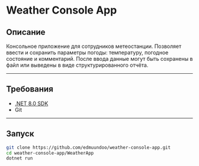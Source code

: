 # Weather Console App

## Описание

Консольное приложение для сотрудников метеостанции. Позволяет ввести и сохранить параметры погоды: температуру, погодное состояние и комментарий. После ввода данные могут быть сохранены в файл или выведены в виде структурированного отчёта.

---

## Требования

- [.NET 8.0 SDK](https://dotnet.microsoft.com/en-us/download/dotnet/8.0)
- Git

---

## Запуск

```bash
git clone https://github.com/edmuundoo/weather-console-app.git
cd weather-console-app/WeatherApp
dotnet run